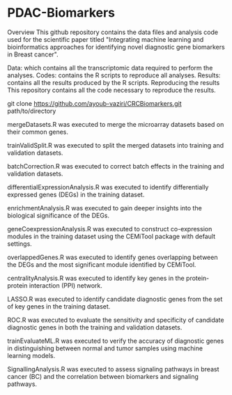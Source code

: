 # PDAC-Biomarkers
Overview
This github repository contains the data files and analysis code used for the scientific paper titled "Integrating machine learning and bioinformatics approaches for identifying novel diagnostic gene biomarkers in Breast cancer". 

Data: which contains all the transcriptomic data required to perform the analyses.
Codes: contains the R scripts to reproduce all analyses.
Results: contains all the results produced by the R scripts.
Reproducing the results
This repository contains all the code necessary to reproduce the results.

git clone https://github.com/ayoub-vaziri/CRCBiomarkers.git path/to/directory

mergeDatasets.R was executed to merge the microarray datasets based on their common genes.

trainValidSplit.R was executed to split the merged datasets into training and validation datasets.

batchCorrection.R was executed to correct batch effects in the training and validation datasets.

differentialExpressionAnalysis.R was executed to identify differentially expressed genes (DEGs) in the training dataset.

enrichmentAnalysis.R was executed to gain deeper insights into the biological significance of the DEGs.

geneCoexpressionAnalysis.R was executed to construct co-expression modules in the training dataset using the CEMiTool package with default settings.

overlappedGenes.R was executed to identify genes overlapping between the DEGs and the most significant module identified by CEMiTool.

centralityAnalysis.R was executed to identify key genes in the protein-protein interaction (PPI) network.

LASSO.R was executed to identify candidate diagnostic genes from the set of key genes in the training dataset.

ROC.R was executed to evaluate the sensitivity and specificity of candidate diagnostic genes in both the training and validation datasets.

trainEvaluateML.R was executed to verify the accuracy of diagnostic genes in distinguishing between normal and tumor samples using machine learning models.

SignallingAnalysis.R was executed to assess signaling pathways in breast cancer (BC) and the correlation between biomarkers and signaling pathways.
